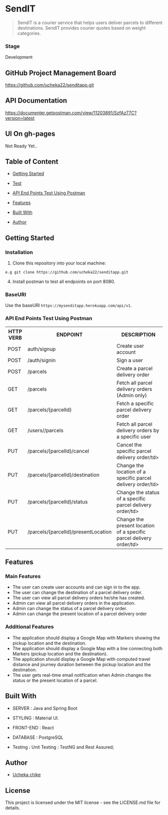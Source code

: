 # SendIT
> SendIT is a courier service that helps users deliver parcels to different destinations. SendIT provides courier quotes based on weight categories.

### Stage
Development

## GitHub Project Management Board
https://github.com/ucheka22/senditapp.git

## API Documentation
https://documenter.getpostman.com/view/11203891/SzfAz77C?version=latest

## UI On gh-pages
Not Ready Yet..

## Table of Content
 * [Getting Started](#getting-started)

 * [Test](#test)
 
 * [API End Points Test Using Postman](#api-end-points-test-using-postman)
 
 * [Features](#features)
 
 * [Built With](#built-with)
 
 * [Author](#author)


## Getting Started

### Installation
1. Clone this repository into your local machine:
```
e.g git clone https://github.com/ucheka22/senditapp.git
```

4. Install postman to test all endpoints on port 8080.

### BaseURI
Use the baseURI  ```https://mysenditapp.herokuapp.com/api/v1```.

### API End Points Test Using Postman

<table>
<tr><th>HTTP VERB</th><th>ENDPOINT</th><th>DESCRIPTION</th></tr>

<tr><td>POST</td> <td>auth/signup</td><td> Create user account</td></tr>

<tr><td>POST</td> <td>/auth/signin</td>  <td>Sign a user</td></tr>

<tr><td>POST</td> <td>/parcels</td><td>Create a parcel delivery order</td></tr>

<tr><td>GET</td><td>/parcels</td><td>Fetch all parcel delivery orders (Admin only)</td></tr>

<tr><td>GET</td> <td>/parcels/{parcelId}</td><td>Fetch a specific parcel delivery order</td></tr>

<tr><td>GET</td> <td>/users/<userId>/parcels</td>  <td>Fetch all parcel delivery orders by a specific user</td></tr>

<tr><td>PUT</td> <td>/parcels/{parcelId}/cancel</td><td>Cancel the specific parcel delivery order/td></tr>

<tr><td>PUT</td> <td>/parcels/{parcelId}/destination</td><td>Change the location of a specific parcel delivery order/td></tr>

<tr><td>PUT</td> <td>/parcels/{parcelId}/status</td><td>Change the status of a specific parcel delivery order/td></tr>

<tr><td>PUT</td> <td>/parcels/{parcelId}/presentLocation</td><td>Change the present location of a specific parcel delivery order/td></tr>

</table>

## Features

 ### Main Features
 * The user can create user accounts and can sign in to the app. 
 * The user can change the destination of a parcel delivery order. 
 * The user can view all parcel delivery orders he/she has created. 
 * Admin can view all parcel delivery orders in the application. 
 * Admin can change the status of a parcel delivery order. 
 * Admin can change the present location of a parcel delivery order
 
 ### Additional Features

 * The application should display a Google Map with Markers showing the pickup location and the destination. 
 * The application should display a Google Map with a line connecting both Markers (pickup location and the		destination). 
 * The application should display a Google Map with computed travel distance and journey duration between the pickup location and the destination. 
 * The user gets real-time email notification when Admin changes the status or the present location of a parcel.

## Built With

* SERVER : Java and Spring Boot

* STYLING : Material UI.

* FRONT-END : React 

* DATABASE : PostgreSQL

* Testing : Unit Testing : TestNG and Rest Assured;

## Author
*  [Ucheka chike](https://twitter.com/ucheka_wilson)

## License
This project is licensed under the MIT license - see the LICENSE.md file for details.

